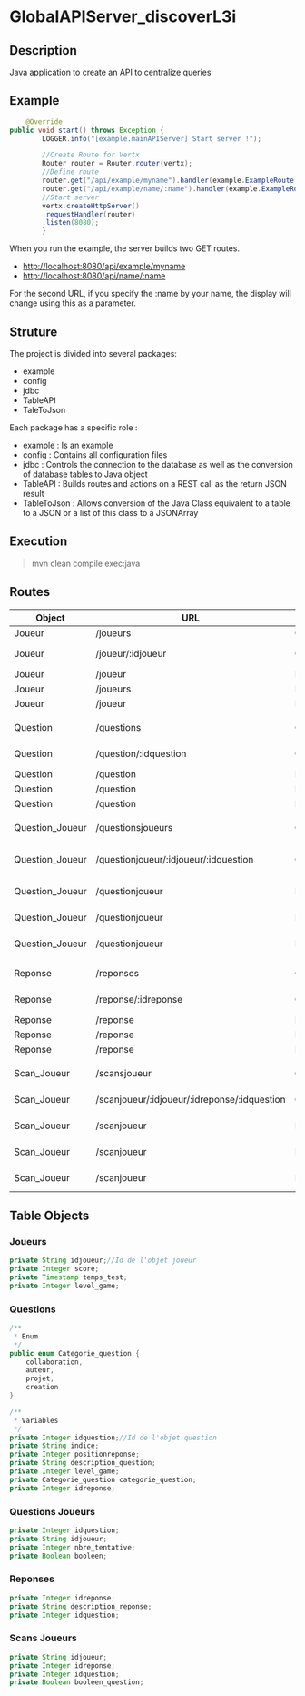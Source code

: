 # GlobalAPIServer_discoverL3i

## Description
Java application to create an API to centralize queries

## Example
```java
    @Override
public void start() throws Exception {
        LOGGER.info("[example.mainAPIServer] Start server !");

        //Create Route for Vertx
        Router router = Router.router(vertx);
        //Define route
        router.get("/api/example/myname").handler(example.ExampleRoute::getAllName);
        router.get("/api/example/name/:name").handler(example.ExampleRoute::getOneName);
        //Start server
        vertx.createHttpServer()
        .requestHandler(router)
        .listen(8080);
        }
```

When you run the example, the server builds two GET routes.
- [http://localhost:8080/api/example/myname](http://localhost:8080/api/example/myname)
- [http://localhost:8080/api/name/:name](http://localhost:8080/api/example/:name)

For the second URL, if you specify the :name by your name, the display will change using this as a parameter.

## Struture

The project is divided into several packages:
- example
- config
- jdbc
- TableAPI
- TaleToJson

Each package has a specific role :
- example : Is an example
- config : Contains all configuration files
- jdbc : Controls the connection to the database as well as the conversion of database tables to Java object
- TableAPI : Builds routes and actions on a REST call as the return JSON result
- TableToJson : Allows conversion of the Java Class equivalent to a table to a JSON or a list of this class to a JSONArray

## Execution

> mvn clean compile exec:java

## Routes

| Object          | URL                                          | Type | Action                       | Return    |
|-----------------|----------------------------------------------|------|------------------------------|-----------|
| Joueur          | /joueurs                                     | GET  | Return all joueurs           | JsonArray |
| Joueur          | /joueur/:idjoueur                            | GET  | Return Joueur by ID          | Json      |
| Joueur          | /joueur                                      | POST | Add new Joueur               | Json      |
| Joueur          | /joueurs                                     | PUT  | Update Joueur                | Json      |
| Joueur          | /joueur                                      | DEL  | Delete Joueur                | Json      |
|                 |                                              |      |                              |           |
| Question        | /questions                                   | GET  | Return all questions         | JsonArray |
| Question        | /question/:idquestion                        | GET  | Return Question by ID        | Json      |
| Question        | /question                                    | POST | Add new Question             | Json      |
| Question        | /question                                    | PUT  | Update Question              | Json      |
| Question        | /question                                    | DEL  | Delete Question              | Json      |
|                 |                                              |      |                              |           |
| Question_Joueur | /questionsjoueurs                            | GET  | Return all questions_joueurs | JsonArray |
| Question_Joueur | /questionjoueur/:idjoueur/:idquestion        | GET  | Return Question_Joueur by id | Json      |
| Question_Joueur | /questionjoueur                              | POST | Add new Question_Joueur      | Json      |
| Question_Joueur | /questionjoueur                              | PUT  | Update Question_Joueur       | Json      |
| Question_Joueur | /questionjoueur                              | DEL  | Delete Question_Joueur       | Json      |
|                 |                                              |      |                              |           |
| Reponse         | /reponses                                    | GET  | Return all reponses          | JsonArray |
| Reponse         | /reponse/:idreponse                          | GET  | Return Reponse by ID         | Json      |
| Reponse         | /reponse                                     | POST | Add new Reponse              | Json      |
| Reponse         | /reponse                                     | PUT  | Update Reponse               | Json      |
| Reponse         | /reponse                                     | DEL  | Delete Reponse               | Json      |
|                 |                                              |      |                              |           |
| Scan_Joueur     | /scansjoueur                                 | GET  | Return all Scans Joueur      | JsonArray |
| Scan_Joueur     | /scanjoueur/:idjoueur/:idreponse/:idquestion | GET  | Return Scan_joueur by ID     | Json      |
| Scan_Joueur     | /scanjoueur                                  | POST | Add new Scan Joueur          | Json      |
| Scan_Joueur     | /scanjoueur                                  | PUT  | Update Scan Joueur           | Json      |
| Scan_Joueur     | /scanjoueur                                  | DEL  | Delete Scan Joueur           | Json      |

## Table Objects
### Joueurs
```java
private String idjoueur;//Id de l'objet joueur
private Integer score;
private Timestamp temps_test;
private Integer level_game;
```

### Questions
```java
/**
 * Enum
 */
public enum Categorie_question {
    collaboration,
    auteur,
    projet,
    creation
}

/**
 * Variables
 */
private Integer idquestion;//Id de l'objet question
private String indice;
private Integer positionreponse;
private String description_question;
private Integer level_game;
private Categorie_question categorie_question;
private Integer idreponse;
```

### Questions Joueurs
```java
private Integer idquestion;
private String idjoueur;
private Integer nbre_tentative;
private Boolean booleen;
```

### Reponses
```java
private Integer idreponse;
private String description_reponse;
private Integer idquestion;
```

### Scans Joueurs
```java
private String idjoueur;
private Integer idreponse;
private Integer idquestion;
private Boolean booleen_question;
```